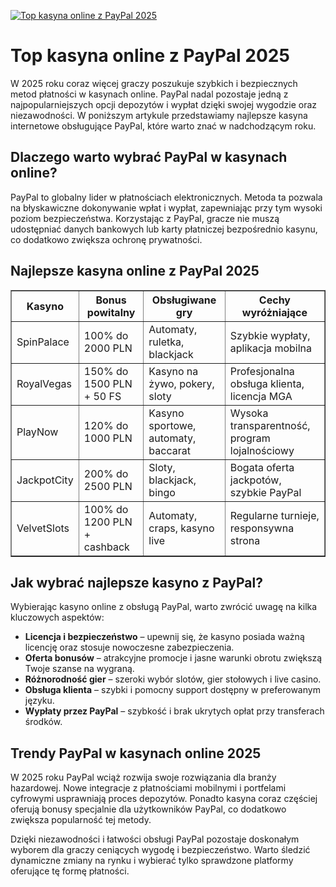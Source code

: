 [![Top kasyna online z PayPal 2025](https://123-caf.pages.dev/gitsignup.png)](https://vrmoo.ru/Bt82HjjY)

<h1>Top kasyna online z PayPal 2025</h1> <p>W 2025 roku coraz więcej graczy poszukuje szybkich i bezpiecznych metod płatności w kasynach online. PayPal nadal pozostaje jedną z najpopularniejszych opcji depozytów i wypłat dzięki swojej wygodzie oraz niezawodności. W poniższym artykule przedstawiamy najlepsze kasyna internetowe obsługujące PayPal, które warto znać w nadchodzącym roku.</p>  <h2>Dlaczego warto wybrać PayPal w kasynach online?</h2> <p>PayPal to globalny lider w płatnościach elektronicznych. Metoda ta pozwala na błyskawiczne dokonywanie wpłat i wypłat, zapewniając przy tym wysoki poziom bezpieczeństwa. Korzystając z PayPal, gracze nie muszą udostępniać danych bankowych lub karty płatniczej bezpośrednio kasynu, co dodatkowo zwiększa ochronę prywatności.</p>  <h2>Najlepsze kasyna online z PayPal 2025</h2> <table border="1" cellpadding="8" cellspacing="0" style="border-collapse: collapse; width: 100%;">   <thead>     <tr>       <th>Kasyno</th>       <th>Bonus powitalny</th>       <th>Obsługiwane gry</th>       <th>Cechy wyróżniające</th>     </tr>   </thead>   <tbody>     <tr>       <td>SpinPalace</td>       <td>100% do 2000 PLN</td>       <td>Automaty, ruletka, blackjack</td>       <td>Szybkie wypłaty, aplikacja mobilna</td>     </tr>     <tr>       <td>RoyalVegas</td>       <td>150% do 1500 PLN + 50 FS</td>       <td>Kasyno na żywo, pokery, sloty</td>       <td>Profesjonalna obsługa klienta, licencja MGA</td>     </tr>     <tr>       <td>PlayNow</td>       <td>120% do 1000 PLN</td>       <td>Kasyno sportowe, automaty, baccarat</td>       <td>Wysoka transparentność, program lojalnościowy</td>     </tr>     <tr>       <td>JackpotCity</td>       <td>200% do 2500 PLN</td>       <td>Sloty, blackjack, bingo</td>       <td>Bogata oferta jackpotów, szybkie PayPal</td>     </tr>     <tr>       <td>VelvetSlots</td>       <td>100% do 1200 PLN + cashback</td>       <td>Automaty, craps, kasyno live</td>       <td>Regularne turnieje, responsywna strona</td>     </tr>   </tbody> </table>  <h2>Jak wybrać najlepsze kasyno z PayPal?</h2> <p>Wybierając kasyno online z obsługą PayPal, warto zwrócić uwagę na kilka kluczowych aspektów:</p> <ul>   <li><strong>Licencja i bezpieczeństwo</strong> – upewnij się, że kasyno posiada ważną licencję oraz stosuje nowoczesne zabezpieczenia.</li>   <li><strong>Oferta bonusów</strong> – atrakcyjne promocje i jasne warunki obrotu zwiększą Twoje szanse na wygraną.</li>   <li><strong>Różnorodność gier</strong> – szeroki wybór slotów, gier stołowych i live casino.</li>   <li><strong>Obsługa klienta</strong> – szybki i pomocny support dostępny w preferowanym języku.</li>   <li><strong>Wypłaty przez PayPal</strong> – szybkość i brak ukrytych opłat przy transferach środków.</li> </ul>  <h2>Trendy PayPal w kasynach online 2025</h2> <p>W 2025 roku PayPal wciąż rozwija swoje rozwiązania dla branży hazardowej. Nowe integracje z płatnościami mobilnymi i portfelami cyfrowymi usprawniają proces depozytów. Ponadto kasyna coraz częściej oferują bonusy specjalnie dla użytkowników PayPal, co dodatkowo zwiększa popularność tej metody.</p>  <p>Dzięki niezawodności i łatwości obsługi PayPal pozostaje doskonałym wyborem dla graczy ceniących wygodę i bezpieczeństwo. Warto śledzić dynamiczne zmiany na rynku i wybierać tylko sprawdzone platformy oferujące tę formę płatności.</p>